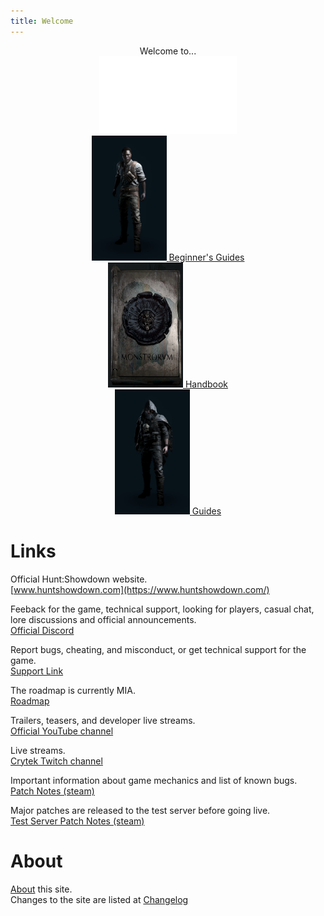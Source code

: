 ```yaml
---
title: Welcome
---
```


<p style="text-align:center">
  Welcome to...  
  <br/>
  <img src="assets/img/logo-nav.png" width="220" height="124">
  <br/>
  
  <a href="beginner">
    <img width="120" height="200" src="assets/img/beginner.png"/>
    <span style="vertical-align:center">Beginner's Guides</span>
  <a/>
  <br/>
  <a href="handbook">
    <img width="120" height="200" src="assets/img/handbook.png"/>
    <span style="vertical-align:center">Handbook</span>
  <a/>
  <br/>
  <a href="guides">
    <img width="120" height="200" src="assets/img/guides.png"/>
    <span style="vertical-align:center">Guides</span>
    
  <a/>
</p>


# Links
Official Hunt:Showdown website.  
[www.huntshowdown.com](https://www.huntshowdown.com/)  

Feeback for the game, technical support, looking for players, casual chat, lore discussions and official announcements.  
[Official Discord](https://discord.gg/huntshowdown)

Report bugs, cheating, and misconduct, or get technical support for the game.  
[Support Link](https://huntshowdown.kayako.com/)

The roadmap is currently MIA.   
[Roadmap](https://www.huntshowdown.com/roadmap)

Trailers, teasers, and developer live streams.  
[Official YouTube channel](https://www.youtube.com/c/HuntShowdown)

Live streams.  
[Crytek Twitch channel](https://www.twitch.tv/crytek)

Important information about game mechanics and list of known bugs.  
[Patch Notes (steam)](https://store.steampowered.com/newshub/app/594650?updates=true)

Major patches are released to the test server before going live.  
[Test Server Patch Notes (steam)](https://steamcommunity.com/app/770720/allnews/)

# About
[About](about) this site.  
Changes to the site are listed at [Changelog](change-log) 



